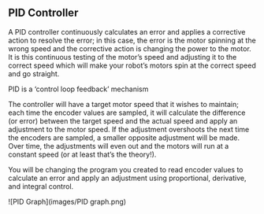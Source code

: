 ## PID Controller

A PID controller continuously calculates an error and applies a corrective action to resolve the error; in this case, the error is the motor spinning at the wrong speed and the corrective action is changing the power to the motor. It is this continuous testing of the motor’s speed and adjusting it to the correct speed which will make your robot’s motors spin at the correct speed and go straight. 

PID is a ‘control loop feedback’ mechanism

The controller will have a target motor speed that it wishes to maintain; each time the encoder values are sampled, it will calculate the difference (or error) between the target speed and the actual speed and apply an adjustment to the motor speed. If the adjustment overshoots the next time the encoders are sampled, a smaller opposite adjustment will be made. Over time, the adjustments will even out and the motors will run at a constant speed (or at least that’s the theory!).

You will be changing the program you created to read encoder values to calculate an error and apply an adjustment using proportional, derivative, and integral control.

![PID Graph](images/PID graph.png)